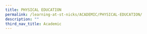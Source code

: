 ```yaml
---
title: PHYSICAL EDUCATION
permalink: /learning-at-st-nicks/ACADEMIC/PHYSICAL-EDUCATION/
description: ""
third_nav_title: Academic
---
```


